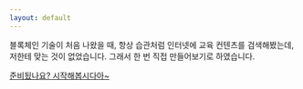 ```yaml
---
layout: default
---
```


블록체인 기술이 처음 나왔을 때, 항상 습관처럼 인터넷에 교육 컨텐츠를 검색해봤는데, 저한테 맞는 것이 없었습니다.
그래서 한 번 직접 만들어보기로 하였습니다.

<a class="btn btn-lg btn-success" href="{{ site.baseurl}}/lesson/1">준비됬나요? 시작해봅시다아~</a>

